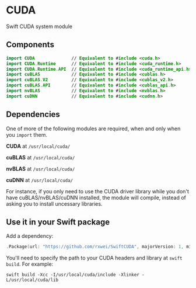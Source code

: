 # CUDA
Swift CUDA system module

## Components
```swift
import CUDA              // Equivalent to #include <cuda.h>
import CUDA.Runtime      // Equivalent to #include <cuda_runtime.h>
import CUDA.Runtime.API  // Equivalent to #include <cuda_runtime_api.h>
import cuBLAS            // Equivalent to #include <cublas.h>
import cuBLAS.V2         // Equivalent to #include <cublas_v2.h>
import cuBLAS.API        // Equivalent to #include <cublas_api.h>
import nvBLAS            // Equivalent to #include <nvblas.h>
import cuDNN             // Equivalent to #include <cudnn.h>
```

## Dependencies

One of more of the following modules are required, when and only when you `import` them.

**CUDA** at `/usr/local/cuda/`

**cuBLAS** at `/usr/local/cuda/`

**nvBLAS** at `/usr/local/cuda/`

**cuDNN** at `/usr/local/cuda/`

For instance, if you only need to use the CUDA driver library while you don't
have cuBLAS/nvBLAS/cuDNN installed, the module will compile, instead of asking
you to install uncessary libraries.

## Use it in your Swift package

Add a dependency:
```swift
.Package(url: "https://github.com/rxwei/SwiftCUDA", majorVersion: 1, minor: 0)
```

You'll need to specify the path to your CUDA headers and library at `swift build`. For example:
```
swift build -Xcc -I/usr/local/cuda/include -Xlinker -L/usr/local/cuda/lib
```
